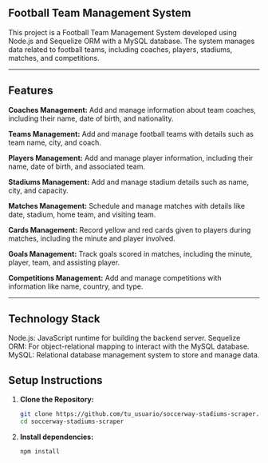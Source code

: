 ## Football Team Management System
This project is a Football Team Management System developed using Node.js and Sequelize ORM with a MySQL database. 
The system manages data related to football teams, including coaches, players, stadiums, matches, and competitions.

---
## Features

**Coaches Management:** Add and manage information about team coaches, including their name, date of birth, and nationality.

**Teams Management:** Add and manage football teams with details such as team name, city, and coach.

**Players Management:** Add and manage player information, including their name, date of birth, and associated team.

**Stadiums Management:** Add and manage stadium details such as name, city, and capacity.

**Matches Management:** Schedule and manage matches with details like date, stadium, home team, and visiting team.

**Cards Management:** Record yellow and red cards given to players during matches, including the minute and player involved.

**Goals Management:** Track goals scored in matches, including the minute, player, team, and assisting player.

**Competitions Management:** Add and manage competitions with information like name, country, and type.

---

## Technology Stack

Node.js: JavaScript runtime for building the backend server.
Sequelize ORM: For object-relational mapping to interact with the MySQL database.
MySQL: Relational database management system to store and manage data.

## Setup Instructions
1. **Clone the Repository:**
    ```sh
    git clone https://github.com/tu_usuario/soccerway-stadiums-scraper.git
    cd soccerway-stadiums-scraper
    ```

2. **Install dependencies:**
    ```sh
    npm install
    ```


